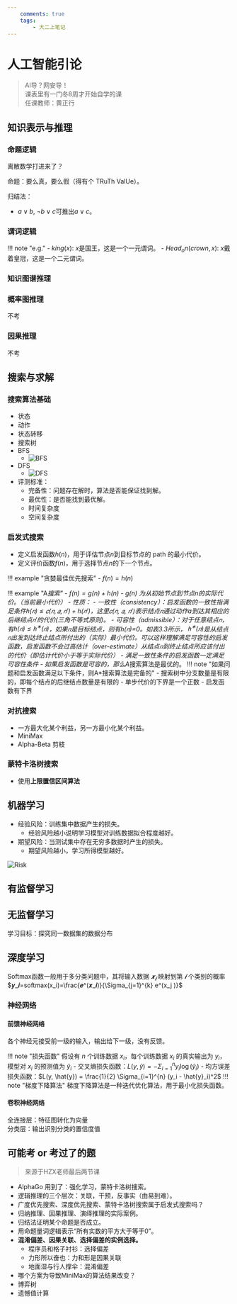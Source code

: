 ```yaml
---
    comments: true
    tags:
        - 大二上笔记
---
```


# 人工智能引论

> AI导？网安导！  
> 课表里有一门冬8周才开始自学的课  
> 任课教师：黄正行

## 知识表示与推理
### 命题逻辑

离散数学打进来了？

命题：要么真，要么假（得有个 TRuTh ValUe）。

归结法：

- $a \lor b$, $\neg b \lor c$可推出$a \lor c$。

### 谓词逻辑

!!! note "e.g."
    - $king(x)$: $x$是国王，这是一个一元谓词。
    - $Head_on(crown, x)$: $x$戴着皇冠，这是一个二元谓词。

### 知识图谱推理

### 概率图推理

不考

### 因果推理

不考

## 搜索与求解
### 搜索算法基础

- 状态
- 动作
- 状态转移
- 搜索树
- BFS
    - ![BFS](./assets/aiy1.png)
- DFS
    - ![DFS](./assets/aiy2.png)
- 评测标准：
    - 完备性：问题存在解时，算法是否能保证找到解。
    - 最优性：是否能找到最优解。
    - 时间复杂度
    - 空间复杂度

### 启发式搜索

- 定义启发函数$h(n)$，用于评估节点$n$到目标节点的 path 的最小代价。
- 定义评价函数$f(n)$，用于选择节点$n$的下一个节点。

!!! example "贪婪最佳优先搜索"
    - $f(n) = h(n)$

!!! example "A*搜索"
    - $f(n) = g(n) + h(n)$
    - $g(n)$ 为从初始节点到节点$n$的实际代价。（当前最小代价）
    - 性质：
        - 一致性（consistency）：启发函数的一致性指满足条件$ℎ(𝑛)≤𝑐(𝑛, 𝑎, 𝑛')+ℎ(𝑛')$，这里𝑐(𝑛, 𝑎, 𝑛′)表示结点𝑛通过动作a到达其相应的后继结点𝑛′的代价(三角不等式原则)。
        - 可容性（admissible）：对于任意结点𝑛，有$ℎ(𝑛)≤ℎ^∗ (𝑛)$，如果𝑛是目标结点，则有ℎ(𝑛)=0。如表3.3所示， $ℎ^∗ (𝑛)$是从结点𝑛出发到达终止结点所付出的（实际）最小代价。可以这样理解满足可容性的启发函数，启发函数不会过高估计（over-estimate）从结点𝑛到终止结点所应该付出的代价（即估计代价小于等于实际代价）
        - 满足一致性条件的启发函数一定满足可容性条件
        - 如果启发函数是可容的，那么A*搜索算法是最优的。
    !!! note "如果问题和启发函数满足以下条件，则A*搜索算法是完备的"
        - 搜索树中分支数量是有限的，即每个结点的后继结点数量是有限的
        - 单步代价的下界是一个正数
        - 启发函数有下界



### 对抗搜索

- 一方最大化某个利益，另一方最小化某个利益。
- MiniMax
- Alpha-Beta 剪枝

### 蒙特卡洛树搜索

- 使用**上限置信区间算法**

## 机器学习

- 经验风险：训练集中数据产生的损失。
    - 经验风险越小说明学习模型对训练数据拟合程度越好。
- 期望风险：当测试集中存在无穷多数据时产生的损失。
    - 期望风险越小，学习所得模型越好。

![Risk](./assets/aiy3.png)

## 有监督学习

## 无监督学习

学习目标：探究同一数据集的数据分布

## 深度学习

Softmax函数一般用于多分类问题中，其将输入数据 $𝒙_𝒊$ 映射到第 $𝒊$ 个类别的概率 $𝒚_𝒊=softmax(x_i)=\frac{𝒆^(𝒙_𝒊)}{\Sigma_{j=1}^{k} e^(x_j )}$

### 神经网络
#### 前馈神经网络

各个神经元接受前一级的输入，输出给下一级，没有反馈。

!!! note "损失函数"
    假设有 $n$ 个训练数据 $x_i$，每个训练数据 $x_i$ 的真实输出为 $y_i$，模型对 $x_i$ 的预测值为 $\hat{y}_i$
    - 交叉熵损失函数：$L(y, \hat{y}) = -\Sigma_{i=1}^{n} y_i \log(\hat{y}_i)$
    - 均方误差损失函数：$L(y, \hat{y}) = \frac{1}{2} \Sigma_{i=1}^{n} (y_i - \hat{y}_i)^2$
    !!! note "梯度下降算法"
        梯度下降算法是一种迭代优化算法，用于最小化损失函数。

#### 卷积神经网络

全连接层：特征图转化为向量  
分类层：输出识别分类的置信度值

## 可能考 or 考过了的题

> 来源于HZX老师最后两节课

- AlphaGo 用到了：强化学习，蒙特卡洛树搜索。
- 逻辑推理的三个层次：关联，干预，反事实（由易到难）。
- 广度优先搜索、深度优先搜索、蒙特卡洛树搜索属于启发式搜索吗？
- 归纳推理、因果推理、演绎推理的实际案例。
- 归结法证明某个命题是否成立。
- 用命题量词逻辑表示“所有实数的平方大于等于0”。
- **混淆偏差、因果关联、选择偏差的实例选择。**
    - 程序员和格子衬衫：选择偏差
    - 力形所以奋也：力和形是因果关联
    - 地面湿与行人撑伞：混淆偏差
- 哪个方案为导致MiniMax的算法结果改变？
- 博弈树
- 遗憾值计算